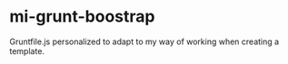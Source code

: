 # mi-grunt-boostrap
Gruntfile.js personalized to adapt to my way of working when creating a template.
